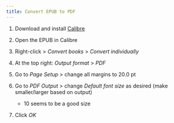 ```yaml
---
title: Convert EPUB to PDF
---
```


1. Download and install [Calibre](https://calibre-ebook.com/)

1. Open the EPUB in Calibre

1. Right-click > _Convert books_ > _Convert individually_

1. At the top right: _Output format_ > _PDF_

1. Go to _Page Setup_ > change all margins to 20.0 pt

1. Go to _PDF Output_ > change _Default font size_ as desired (make smaller/larger based on output)

   - 10 seems to be a good size

1. Click _OK_
